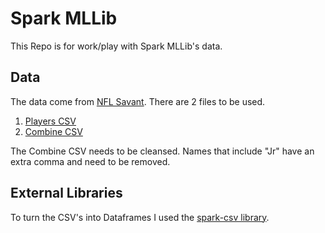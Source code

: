 Spark MLLib
=======
This Repo is for work/play with Spark MLLib's data.

Data
-------
The data come from [NFL Savant](http://nflsavant.com/about.php). There are 2 files to be used. 
1) [Players CSV](http://nflsavant.com/dump/players_2013-12-12.csv)
2) [Combine CSV](http://nflsavant.com/dump/combine.csv?year=2015)

The Combine CSV needs to be cleansed. Names that include "Jr" have an extra comma and need to be removed.

External Libraries
---------
To turn the CSV's into Dataframes I used the [spark-csv library](https://github.com/databricks/spark-csv).

